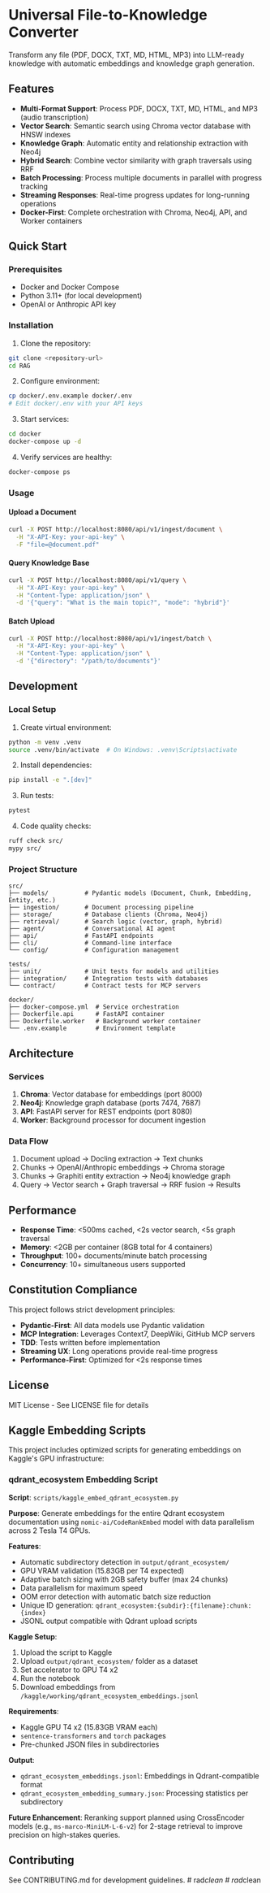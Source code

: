 # Universal File-to-Knowledge Converter

Transform any file (PDF, DOCX, TXT, MD, HTML, MP3) into LLM-ready knowledge with automatic embeddings and knowledge graph generation.

## Features

- **Multi-Format Support**: Process PDF, DOCX, TXT, MD, HTML, and MP3 (audio transcription)
- **Vector Search**: Semantic search using Chroma vector database with HNSW indexes
- **Knowledge Graph**: Automatic entity and relationship extraction with Neo4j
- **Hybrid Search**: Combine vector similarity with graph traversals using RRF
- **Batch Processing**: Process multiple documents in parallel with progress tracking
- **Streaming Responses**: Real-time progress updates for long-running operations
- **Docker-First**: Complete orchestration with Chroma, Neo4j, API, and Worker containers

## Quick Start

### Prerequisites

- Docker and Docker Compose
- Python 3.11+ (for local development)
- OpenAI or Anthropic API key

### Installation

1. Clone the repository:
```bash
git clone <repository-url>
cd RAG
```

2. Configure environment:
```bash
cp docker/.env.example docker/.env
# Edit docker/.env with your API keys
```

3. Start services:
```bash
cd docker
docker-compose up -d
```

4. Verify services are healthy:
```bash
docker-compose ps
```

### Usage

#### Upload a Document
```bash
curl -X POST http://localhost:8080/api/v1/ingest/document \
  -H "X-API-Key: your-api-key" \
  -F "file=@document.pdf"
```

#### Query Knowledge Base
```bash
curl -X POST http://localhost:8080/api/v1/query \
  -H "X-API-Key: your-api-key" \
  -H "Content-Type: application/json" \
  -d '{"query": "What is the main topic?", "mode": "hybrid"}'
```

#### Batch Upload
```bash
curl -X POST http://localhost:8080/api/v1/ingest/batch \
  -H "X-API-Key: your-api-key" \
  -H "Content-Type: application/json" \
  -d '{"directory": "/path/to/documents"}'
```

## Development

### Local Setup

1. Create virtual environment:
```bash
python -m venv .venv
source .venv/bin/activate  # On Windows: .venv\Scripts\activate
```

2. Install dependencies:
```bash
pip install -e ".[dev]"
```

3. Run tests:
```bash
pytest
```

4. Code quality checks:
```bash
ruff check src/
mypy src/
```

### Project Structure

```
src/
├── models/          # Pydantic models (Document, Chunk, Embedding, Entity, etc.)
├── ingestion/       # Document processing pipeline
├── storage/         # Database clients (Chroma, Neo4j)
├── retrieval/       # Search logic (vector, graph, hybrid)
├── agent/           # Conversational AI agent
├── api/             # FastAPI endpoints
├── cli/             # Command-line interface
└── config/          # Configuration management

tests/
├── unit/            # Unit tests for models and utilities
├── integration/     # Integration tests with databases
└── contract/        # Contract tests for MCP servers

docker/
├── docker-compose.yml  # Service orchestration
├── Dockerfile.api      # FastAPI container
├── Dockerfile.worker   # Background worker container
└── .env.example        # Environment template
```

## Architecture

### Services

1. **Chroma**: Vector database for embeddings (port 8000)
2. **Neo4j**: Knowledge graph database (ports 7474, 7687)
3. **API**: FastAPI server for REST endpoints (port 8080)
4. **Worker**: Background processor for document ingestion

### Data Flow

1. Document upload → Docling extraction → Text chunks
2. Chunks → OpenAI/Anthropic embeddings → Chroma storage
3. Chunks → Graphiti entity extraction → Neo4j knowledge graph
4. Query → Vector search + Graph traversal → RRF fusion → Results

## Performance

- **Response Time**: <500ms cached, <2s vector search, <5s graph traversal
- **Memory**: <2GB per container (8GB total for 4 containers)
- **Throughput**: 100+ documents/minute batch processing
- **Concurrency**: 10+ simultaneous users supported

## Constitution Compliance

This project follows strict development principles:

- **Pydantic-First**: All data models use Pydantic validation
- **MCP Integration**: Leverages Context7, DeepWiki, GitHub MCP servers
- **TDD**: Tests written before implementation
- **Streaming UX**: Long operations provide real-time progress
- **Performance-First**: Optimized for <2s response times

## License

MIT License - See LICENSE file for details

## Kaggle Embedding Scripts

This project includes optimized scripts for generating embeddings on Kaggle's GPU infrastructure:

### qdrant_ecosystem Embedding Script

**Script**: `scripts/kaggle_embed_qdrant_ecosystem.py`

**Purpose**: Generate embeddings for the entire Qdrant ecosystem documentation using `nomic-ai/CodeRankEmbed` model with data parallelism across 2 Tesla T4 GPUs.

**Features**:
- Automatic subdirectory detection in `output/qdrant_ecosystem/`
- GPU VRAM validation (15.83GB per T4 expected)
- Adaptive batch sizing with 2GB safety buffer (max 24 chunks)
- Data parallelism for maximum speed
- OOM error detection with automatic batch size reduction
- Unique ID generation: `qdrant_ecosystem:{subdir}:{filename}:chunk:{index}`
- JSONL output compatible with Qdrant upload scripts

**Kaggle Setup**:
1. Upload the script to Kaggle
2. Upload `output/qdrant_ecosystem/` folder as a dataset
3. Set accelerator to GPU T4 x2
4. Run the notebook
5. Download embeddings from `/kaggle/working/qdrant_ecosystem_embeddings.jsonl`

**Requirements**:
- Kaggle GPU T4 x2 (15.83GB VRAM each)
- `sentence-transformers` and `torch` packages
- Pre-chunked JSON files in subdirectories

**Output**:
- `qdrant_ecosystem_embeddings.jsonl`: Embeddings in Qdrant-compatible format
- `qdrant_ecosystem_embedding_summary.json`: Processing statistics per subdirectory

**Future Enhancement**: Reranking support planned using CrossEncoder models (e.g., `ms-marco-MiniLM-L-6-v2`) for 2-stage retrieval to improve precision on high-stakes queries.

## Contributing

See CONTRIBUTING.md for development guidelines.
#   r a d _ c l e a n 
 
 #   r a d _ c l e a n 
 
 